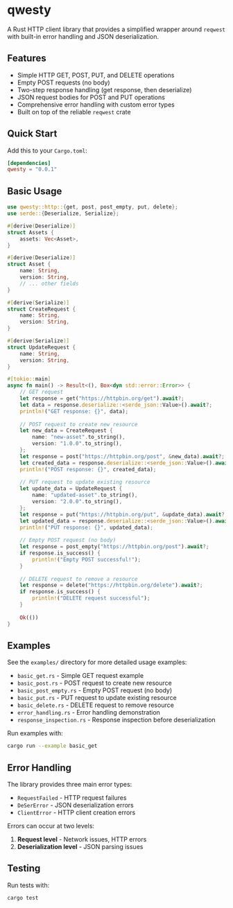 # qwesty

A Rust HTTP client library that provides a simplified wrapper around `reqwest` with built-in error handling and JSON deserialization.

## Features

- Simple HTTP GET, POST, PUT, and DELETE operations
- Empty POST requests (no body)
- Two-step response handling (get response, then deserialize)
- JSON request bodies for POST and PUT operations
- Comprehensive error handling with custom error types
- Built on top of the reliable `reqwest` crate

## Quick Start

Add this to your `Cargo.toml`:

```toml
[dependencies]
qwesty = "0.0.1"
```

## Basic Usage

```rust
use qwesty::http::{get, post, post_empty, put, delete};
use serde::{Deserialize, Serialize};

#[derive(Deserialize)]
struct Assets {
    assets: Vec<Asset>,
}

#[derive(Deserialize)]
struct Asset {
    name: String,
    version: String,
    // ... other fields
}

#[derive(Serialize)]
struct CreateRequest {
    name: String,
    version: String,
}

#[derive(Serialize)]
struct UpdateRequest {
    name: String,
    version: String,
}

#[tokio::main]
async fn main() -> Result<(), Box<dyn std::error::Error>> {
    // GET request
    let response = get("https://httpbin.org/get").await?;
    let data = response.deserialize::<serde_json::Value>().await?;
    println!("GET response: {}", data);
    
    // POST request to create new resource
    let new_data = CreateRequest {
        name: "new-asset".to_string(),
        version: "1.0.0".to_string(),
    };
    let response = post("https://httpbin.org/post", &new_data).await?;
    let created_data = response.deserialize::<serde_json::Value>().await?;
    println!("POST response: {}", created_data);
    
    // PUT request to update existing resource
    let update_data = UpdateRequest {
        name: "updated-asset".to_string(),
        version: "2.0.0".to_string(),
    };
    let response = put("https://httpbin.org/put", &update_data).await?;
    let updated_data = response.deserialize::<serde_json::Value>().await?;
    println!("PUT response: {}", updated_data);
    
    // Empty POST request (no body)
    let response = post_empty("https://httpbin.org/post").await?;
    if response.is_success() {
        println!("Empty POST successful!");
    }
    
    // DELETE request to remove a resource
    let response = delete("https://httpbin.org/delete").await?;
    if response.is_success() {
        println!("DELETE request successful");
    }
    
    Ok(())
}
```

## Examples

See the `examples/` directory for more detailed usage examples:

- `basic_get.rs` - Simple GET request example
- `basic_post.rs` - POST request to create new resource
- `basic_post_empty.rs` - Empty POST request (no body)
- `basic_put.rs` - PUT request to update existing resource
- `basic_delete.rs` - DELETE request to remove resource
- `error_handling.rs` - Error handling demonstration
- `response_inspection.rs` - Response inspection before deserialization

Run examples with:
```bash
cargo run --example basic_get
```

## Error Handling

The library provides three main error types:

- `RequestFailed` - HTTP request failures
- `DeSerError` - JSON deserialization errors
- `ClientError` - HTTP client creation errors

Errors can occur at two levels:
1. **Request level** - Network issues, HTTP errors
2. **Deserialization level** - JSON parsing issues

## Testing

Run tests with:
```bash
cargo test
```
